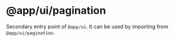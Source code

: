 # @app/ui/pagination

Secondary entry point of `@app/ui`. It can be used by importing from `@app/ui/pagination`.
